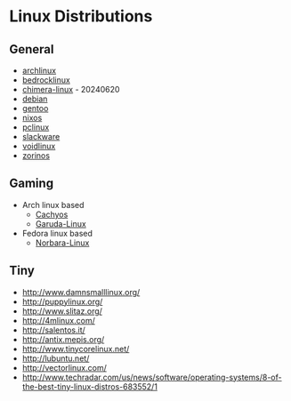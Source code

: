 # Linux Distributions

## General

* [archlinux](https://archlinux.org/)
* [bedrocklinux](http://bedrocklinux.org/)
* [chimera-linux](https://chimera-linux.org/) - 20240620
* [debian](https://www.debian.org/)
* [gentoo](https://www.gentoo.org/)
* [nixos](https://nixos.org/)
* [pclinux](http://www.pclinuxos.com/)
* [slackware](http://www.slackware.com/)
* [voidlinux](https://voidlinux.org/)
* [zorinos](http://zorinos.com/)

## Gaming

* Arch linux based
  * [Cachyos](https://cachyos.org/)
  * [Garuda-Linux](https://garudalinux.org/)
* Fedora linux based
  * [Norbara-Linux](https://nobaraproject.org/)

## Tiny

* http://www.damnsmalllinux.org/
* http://puppylinux.org/
* http://www.slitaz.org/
* http://4mlinux.com/
* http://salentos.it/
* http://antix.mepis.org/
* http://www.tinycorelinux.net/
* http://lubuntu.net/
* http://vectorlinux.com/
* http://www.techradar.com/us/news/software/operating-systems/8-of-the-best-tiny-linux-distros-683552/1
